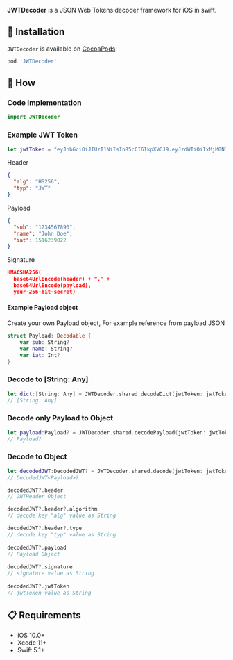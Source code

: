 **JWTDecoder** is a JSON Web Tokens decoder framework for iOS in swift.

## 📲 Installation

`JWTDecoder` is available on [CocoaPods](https://cocoapods.org/pods/JWTCodable):

```ruby
pod 'JWTDecoder'
```

## 📝 How
### Code Implementation
```swift
import JWTDecoder
```

### Example JWT Token
```swift
let jwtToken = "eyJhbGciOiJIUzI1NiIsInR5cCI6IkpXVCJ9.eyJzdWIiOiIxMjM0NTY3ODkwIiwibmFtZSI6IkpvaG4gRG9lIiwiaWF0IjoxNTE2MjM5MDIyfQ.SflKxwRJSMeKKF2QT4fwpMeJf36POk6yJV_adQssw5c"
```

Header
```json
{
  "alg": "HS256",
  "typ": "JWT"
}
```

Payload
```json
{
  "sub": "1234567890",
  "name": "John Doe",
  "iat": 1516239022
}
```

Signature
```json
HMACSHA256(
  base64UrlEncode(header) + "." +
  base64UrlEncode(payload),
  your-256-bit-secret)
```
#### Example Payload object
Create your own Payload object, For example reference from payload JSON
```swift
struct Payload: Decodable {
    var sub: String?
    var name: String?
    var iat: Int?
}
```

### Decode to [String: Any]
```swift
let dict:[String: Any] = JWTDecoder.shared.decodeDict(jwtToken: jwtToken) 
// [String: Any]
```

### Decode only Payload to Object
```swift
let payload:Payload? = JWTDecoder.shared.decodePayload(jwtToken: jwtToken, type: Payload.self) 
// Payload?
```

### Decode to Object
```swift
let decodedJWT:DecodedJWT? = JWTDecoder.shared.decode(jwtToken: jwtToken, payloadType: Payload.self) 
// DecodedJWT<Payload>?

decodedJWT?.header 
// JWTHeader Object

decodedJWT?.header?.algorithm  
// decode key "alg" value as String

decodedJWT?.header?.type  
// decode key "typ" value as String
        
decodedJWT?.payload  
// Payload Object
        
decodedJWT?.signature  
// signature value as String
        
decodedJWT?.jwtToken  
// jwtToken value as String
```


## 📋 Requirements

* iOS 10.0+
* Xcode 11+
* Swift 5.1+

